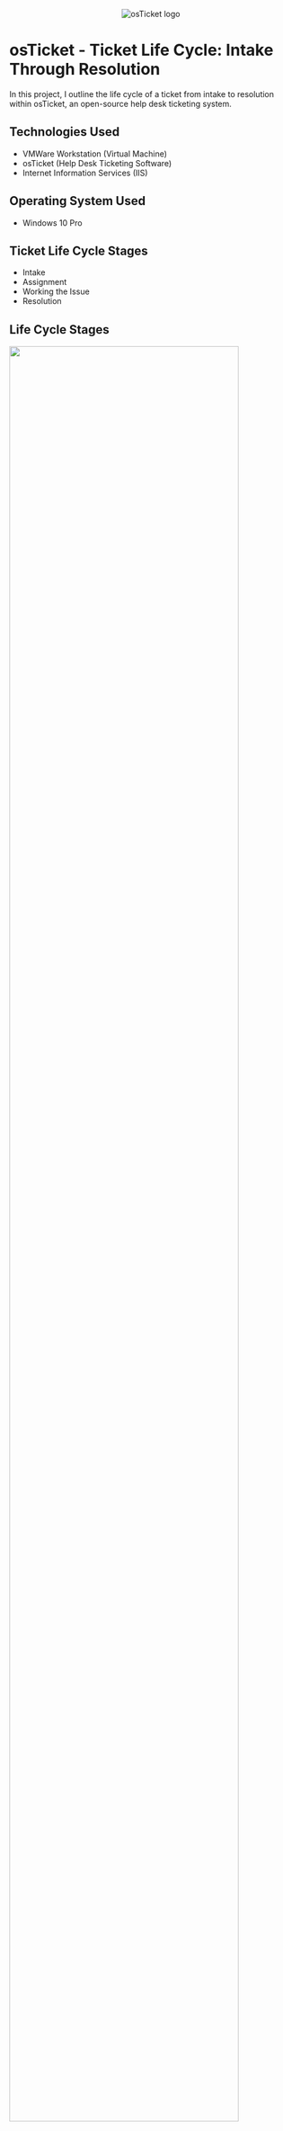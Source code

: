 <p align="center">
<img src="https://i.imgur.com/Clzj7Xs.png" alt="osTicket logo"/>
</p>

<h1>osTicket - Ticket Life Cycle: Intake Through Resolution</h1>
In this project, I outline the life cycle of a ticket from intake to resolution within osTicket, an open-source help desk ticketing system.<br />

<h2>Technologies Used</h2>

- VMWare Workstation (Virtual Machine)
- osTicket (Help Desk Ticketing Software)
- Internet Information Services (IIS)

<h2>Operating System Used </h2>

- Windows 10 Pro

<h2>Ticket Life Cycle Stages</h2>

- Intake
- Assignment
- Working the Issue
- Resolution

<h2>Life Cycle Stages</h2>

<p>
<img src="https://i.imgur.com/qB474bL.jpg" height="90%" width="90%"/>
</p>
<p>
Lorem ipsum dolor sit amet, consectetur adipiscing elit, sed do eiusmod tempor incididunt ut labore et dolore magna aliqua. Ut enim ad minim veniam, quis nostrud exercitation ullamco laboris nisi ut aliquip ex ea commodo consequat. Duis aute irure dolor in reprehenderit in voluptate velit esse cillum dolore eu fugiat nulla pariatur.
</p>
<br />

<h2>Stage 1: Intake</h2>

<p>
<img src="https://i.imgur.com/Kim1ehB.jpg" height="49%" width="49%"/> <img src="https://i.imgur.com/1K2qdIZ.jpg" height="49%" width="49%"/>
</p>
<p>
Lorem ipsum dolor sit amet, consectetur adipiscing elit, sed do eiusmod tempor incididunt ut labore et dolore magna aliqua. Ut enim ad minim veniam, quis nostrud exercitation ullamco laboris nisi ut aliquip ex ea commodo consequat. Duis aute irure dolor in reprehenderit in voluptate velit esse cillum dolore eu fugiat nulla pariatur.
</p>
<br />

<h2>Stage 2: Assignment</h2>

<p>
<img src="https://i.imgur.com/rHe0ujl.jpg" height="49%" width="49%"/> <img src="https://i.imgur.com/xjUsdHZ.jpg" height="49%" width="49%"/>
</p>
<p>
Lorem ipsum dolor sit amet, consectetur adipiscing elit, sed do eiusmod tempor incididunt ut labore et dolore magna aliqua. Ut enim ad minim veniam, quis nostrud exercitation ullamco laboris nisi ut aliquip ex ea commodo consequat. Duis aute irure dolor in reprehenderit in voluptate velit esse cillum dolore eu fugiat nulla pariatur.
</p>
<br />

<h2>Stage 3: Working the Issue</h2>

<p>
<img src="https://i.imgur.com/N5NRov0.jpg" height="49%" width="49%"/> <img src="https://i.imgur.com/OZSjfEJ.jpg" height="49%" width="49%"/>
</p>
<p>
Lorem ipsum dolor sit amet, consectetur adipiscing elit, sed do eiusmod tempor incididunt ut labore et dolore magna aliqua. Ut enim ad minim veniam, quis nostrud exercitation ullamco laboris nisi ut aliquip ex ea commodo consequat. Duis aute irure dolor in reprehenderit in voluptate velit esse cillum dolore eu fugiat nulla pariatur.
</p>
<br />

<h2>Stage 4: Resolution</h2>

<p>
<img src="https://i.imgur.com/TgzC9JE.jpg" height="90%" width="90%"/>
<p>
Lorem ipsum dolor sit amet, consectetur adipiscing elit, sed do eiusmod tempor incididunt ut labore et dolore magna aliqua. Ut enim ad minim veniam, quis nostrud exercitation ullamco laboris nisi ut aliquip ex ea commodo consequat. Duis aute irure dolor in reprehenderit in voluptate velit esse cillum dolore eu fugiat nulla pariatur.
</p>
<br />
